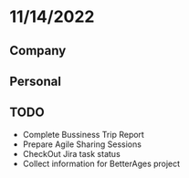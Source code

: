 # 11/14/2022
## Company
## Personal
## TODO
- Complete Bussiness Trip Report
- Prepare Agile Sharing Sessions
- CheckOut Jira task status
- Collect information for BetterAges project